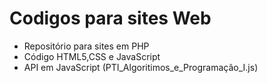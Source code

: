 # Codigos para sites Web
 - Repositório para sites em PHP
 - Código HTML5,CSS e JavaScript
 - API em JavaScript (PTI_Algoritimos_e_Programação_I.js)

